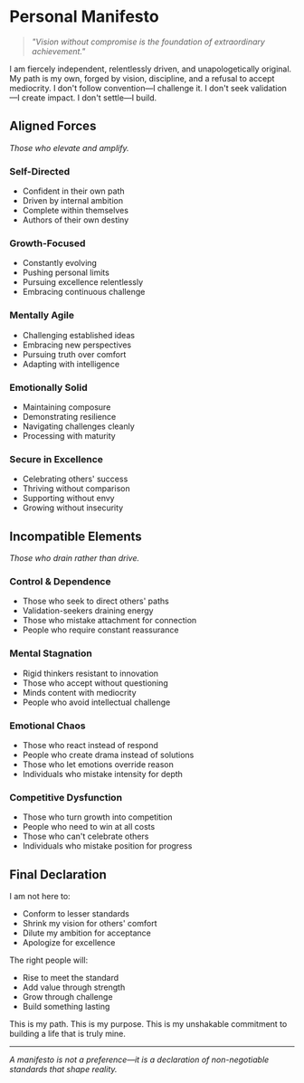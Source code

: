 # Personal Manifesto

> *"Vision without compromise is the foundation of extraordinary achievement."*

I am fiercely independent, relentlessly driven, and unapologetically original. My path is my own, forged by vision, discipline, and a refusal to accept mediocrity. I don't follow convention—I challenge it. I don't seek validation—I create impact. I don't settle—I build.

## Aligned Forces

*Those who elevate and amplify.*

### Self-Directed
- Confident in their own path
- Driven by internal ambition
- Complete within themselves
- Authors of their own destiny

### Growth-Focused
- Constantly evolving
- Pushing personal limits
- Pursuing excellence relentlessly
- Embracing continuous challenge

### Mentally Agile
- Challenging established ideas
- Embracing new perspectives
- Pursuing truth over comfort
- Adapting with intelligence

### Emotionally Solid
- Maintaining composure
- Demonstrating resilience
- Navigating challenges cleanly
- Processing with maturity

### Secure in Excellence
- Celebrating others' success
- Thriving without comparison
- Supporting without envy
- Growing without insecurity

## Incompatible Elements

*Those who drain rather than drive.*

### Control & Dependence
- Those who seek to direct others' paths
- Validation-seekers draining energy
- Those who mistake attachment for connection
- People who require constant reassurance

### Mental Stagnation
- Rigid thinkers resistant to innovation
- Those who accept without questioning
- Minds content with mediocrity
- People who avoid intellectual challenge

### Emotional Chaos
- Those who react instead of respond
- People who create drama instead of solutions
- Those who let emotions override reason
- Individuals who mistake intensity for depth

### Competitive Dysfunction
- Those who turn growth into competition
- People who need to win at all costs
- Those who can't celebrate others
- Individuals who mistake position for progress

## Final Declaration

I am not here to:
- Conform to lesser standards
- Shrink my vision for others' comfort
- Dilute my ambition for acceptance
- Apologize for excellence

The right people will:
- Rise to meet the standard
- Add value through strength
- Grow through challenge
- Build something lasting

This is my path. This is my purpose. This is my unshakable commitment to building a life that is truly mine.

---

*A manifesto is not a preference—it is a declaration of non-negotiable standards that shape reality.*